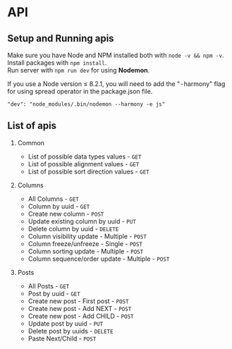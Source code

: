 # API

## Setup and Running apis

Make sure you have Node and NPM installed both with `node -v && npm -v`.  
Install packages with `npm install`.  
Run server with `npm run dev` for using **Nodemon**.

If you use a Node version ≤ 8.2.1, you will need to add the " - harmony" flag for using spread operator in the package.json file.

`"dev": "node_modules/.bin/nodemon --harmony -e js"`

## List of apis

1. Common
    - List of possible data types values - `GET`
    - List of possible alignment values - `GET`
    - List of possible sort direction values - `GET`

2. Columns
    - All Columns - `GET`
    - Column by uuid - `GET`
    - Create new column - `POST`
    - Update existing column by uuid - `PUT`
    - Delete column by uuid - `DELETE`
    - Column visibility update - Multiple - `POST`
    - Column freeze/unfreeze - Single - `POST`
    - Column sorting update - Multiple - `POST`
    - Column sequence/order update - Multiple - `POST`

3. Posts
    - All Posts - `GET`
    - Post by uuid - `GET`
    - Create new post - First post - `POST`
    - Create new post - Add NEXT - `POST`
    - Create new post - Add CHILD - `POST`
    - Update post by uuid - `PUT`
    - Delete post by uuids - `DELETE`
    - Paste Next/Child - `POST`
